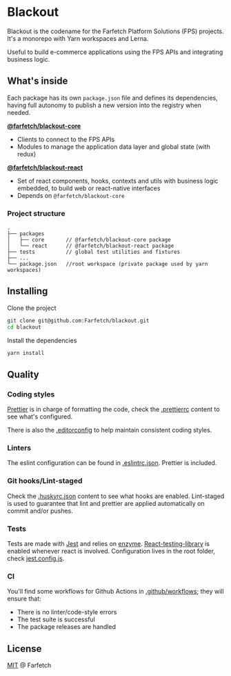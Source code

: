 # Blackout

Blackout is the codename for the Farfetch Platform Solutions (FPS) projects. It's a monorepo with Yarn workspaces and Lerna.

Useful to build e-commerce applications using the FPS APIs and integrating business logic.

## What's inside

Each package has its own `package.json` file and defines its dependencies, having full autonomy to publish a new version into the registry when needed.

[**@farfetch/blackout-core**](packages/core)

- Clients to connect to the FPS APIs
- Modules to manage the application data layer and global state (with redux)

[**@farfetch/blackout-react**](packages/react)

- Set of react components, hooks, contexts and utils with business logic embedded, to build web or react-native interfaces
- Depends on `@farfetch/blackout-core`

### Project structure

```
.
├── packages
│   ├── core       // @farfetch/blackout-core package
│   └── react      // @farfetch/blackout-react package
├── tests          // global test utilities and fixtures
├── ...
└── package.json   //root workspace (private package used by yarn workspaces)
```

## Installing

Clone the project

```sh
git clone git@github.com:Farfetch/blackout.git
cd blackout
```

Install the dependencies

```sh
yarn install
```

## Quality

### Coding styles

[Prettier](https://prettier.io/) is in charge of formatting the code, check the [.prettierrc](.prettierrc) content to see what's configured.

There is also the [.editorconfig](.editorconfig) to help maintain consistent coding styles.

### Linters

The eslint configuration can be found in [.eslintrc.json](.eslintrc.json). Prettier is included.

### Git hooks/Lint-staged

Check the [.huskyrc.json](.huskyrc.json) content to see what hooks are enabled. Lint-staged is used to guarantee that lint and prettier are applied automatically on commit and/or pushes.

### Tests

Tests are made with [Jest](https://jestjs.io/) and relies on [enzyme](https://enzymejs.github.io/enzyme/). [React-testing-library](https://testing-library.com/) is enabled whenever react is involved. Configuration lives in the root folder, check [jest.config.js](jest.config.js).

### CI

You'll find some workflows for Github Actions in [.github/workflows](.github/workflows); they will ensure that:

- There is no linter/code-style errors
- The test suite is successful
- The package releases are handled

## License

[MIT](LICENSE) @ Farfetch
